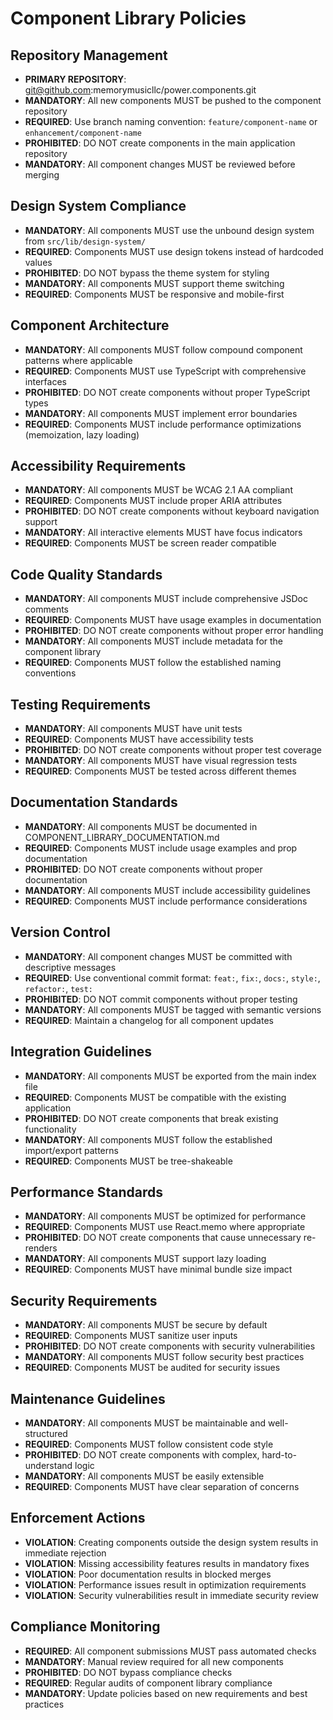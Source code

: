 # Component Library Policies

## Repository Management
- **PRIMARY REPOSITORY**: git@github.com:memorymusicllc/power.components.git
- **MANDATORY**: All new components MUST be pushed to the component repository
- **REQUIRED**: Use branch naming convention: `feature/component-name` or `enhancement/component-name`
- **PROHIBITED**: DO NOT create components in the main application repository
- **MANDATORY**: All component changes MUST be reviewed before merging

## Design System Compliance
- **MANDATORY**: All components MUST use the unbound design system from `src/lib/design-system/`
- **REQUIRED**: Components MUST use design tokens instead of hardcoded values
- **PROHIBITED**: DO NOT bypass the theme system for styling
- **MANDATORY**: All components MUST support theme switching
- **REQUIRED**: Components MUST be responsive and mobile-first

## Component Architecture
- **MANDATORY**: All components MUST follow compound component patterns where applicable
- **REQUIRED**: Components MUST use TypeScript with comprehensive interfaces
- **PROHIBITED**: DO NOT create components without proper TypeScript types
- **MANDATORY**: All components MUST implement error boundaries
- **REQUIRED**: Components MUST include performance optimizations (memoization, lazy loading)

## Accessibility Requirements
- **MANDATORY**: All components MUST be WCAG 2.1 AA compliant
- **REQUIRED**: Components MUST include proper ARIA attributes
- **PROHIBITED**: DO NOT create components without keyboard navigation support
- **MANDATORY**: All interactive elements MUST have focus indicators
- **REQUIRED**: Components MUST be screen reader compatible

## Code Quality Standards
- **MANDATORY**: All components MUST include comprehensive JSDoc comments
- **REQUIRED**: Components MUST have usage examples in documentation
- **PROHIBITED**: DO NOT create components without proper error handling
- **MANDATORY**: All components MUST include metadata for the component library
- **REQUIRED**: Components MUST follow the established naming conventions

## Testing Requirements
- **MANDATORY**: All components MUST have unit tests
- **REQUIRED**: Components MUST have accessibility tests
- **PROHIBITED**: DO NOT create components without proper test coverage
- **MANDATORY**: All components MUST have visual regression tests
- **REQUIRED**: Components MUST be tested across different themes

## Documentation Standards
- **MANDATORY**: All components MUST be documented in COMPONENT_LIBRARY_DOCUMENTATION.md
- **REQUIRED**: Components MUST include usage examples and prop documentation
- **PROHIBITED**: DO NOT create components without proper documentation
- **MANDATORY**: All components MUST include accessibility guidelines
- **REQUIRED**: Components MUST include performance considerations

## Version Control
- **MANDATORY**: All component changes MUST be committed with descriptive messages
- **REQUIRED**: Use conventional commit format: `feat:`, `fix:`, `docs:`, `style:`, `refactor:`, `test:`
- **PROHIBITED**: DO NOT commit components without proper testing
- **MANDATORY**: All components MUST be tagged with semantic versions
- **REQUIRED**: Maintain a changelog for all component updates

## Integration Guidelines
- **MANDATORY**: All components MUST be exported from the main index file
- **REQUIRED**: Components MUST be compatible with the existing application
- **PROHIBITED**: DO NOT create components that break existing functionality
- **MANDATORY**: All components MUST follow the established import/export patterns
- **REQUIRED**: Components MUST be tree-shakeable

## Performance Standards
- **MANDATORY**: All components MUST be optimized for performance
- **REQUIRED**: Components MUST use React.memo where appropriate
- **PROHIBITED**: DO NOT create components that cause unnecessary re-renders
- **MANDATORY**: All components MUST support lazy loading
- **REQUIRED**: Components MUST have minimal bundle size impact

## Security Requirements
- **MANDATORY**: All components MUST be secure by default
- **REQUIRED**: Components MUST sanitize user inputs
- **PROHIBITED**: DO NOT create components with security vulnerabilities
- **MANDATORY**: All components MUST follow security best practices
- **REQUIRED**: Components MUST be audited for security issues

## Maintenance Guidelines
- **MANDATORY**: All components MUST be maintainable and well-structured
- **REQUIRED**: Components MUST follow consistent code style
- **PROHIBITED**: DO NOT create components with complex, hard-to-understand logic
- **MANDATORY**: All components MUST be easily extensible
- **REQUIRED**: Components MUST have clear separation of concerns

## Enforcement Actions
- **VIOLATION**: Creating components outside the design system results in immediate rejection
- **VIOLATION**: Missing accessibility features results in mandatory fixes
- **VIOLATION**: Poor documentation results in blocked merges
- **VIOLATION**: Performance issues result in optimization requirements
- **VIOLATION**: Security vulnerabilities result in immediate security review

## Compliance Monitoring
- **REQUIRED**: All component submissions MUST pass automated checks
- **MANDATORY**: Manual review required for all new components
- **PROHIBITED**: DO NOT bypass compliance checks
- **REQUIRED**: Regular audits of component library compliance
- **MANDATORY**: Update policies based on new requirements and best practices
